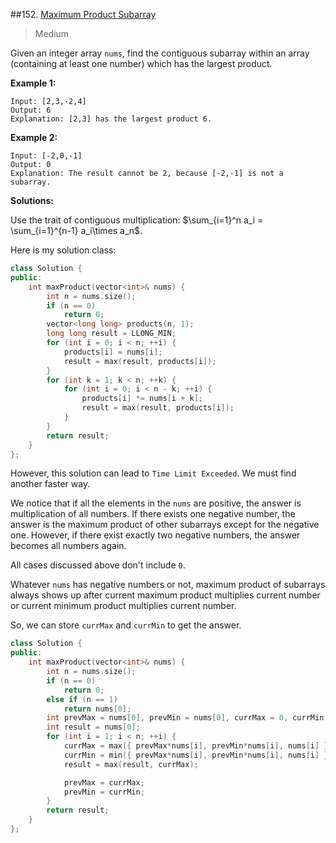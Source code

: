 ##152. [Maximum Product Subarray](https://leetcode.com/problems/maximum-product-subarray/) 

> Medium

Given an integer array `nums`, find the contiguous subarray within an array (containing at least one number) which has the largest product.

**Example 1:**

```
Input: [2,3,-2,4]
Output: 6
Explanation: [2,3] has the largest product 6.
```

**Example 2:**

```
Input: [-2,0,-1]
Output: 0
Explanation: The result cannot be 2, because [-2,-1] is not a subarray.
```



**Solutions:**

Use the trait of contiguous multiplication: $\sum_{i=1}^n a_i = \sum_{i=1}^{n-1} a_i\times a_n$.

Here is my solution class:

```c++
class Solution {
public:
	int maxProduct(vector<int>& nums) {
		int n = nums.size();
		if (n == 0)
			return 0;
		vector<long long> products(n, 1);
		long long result = LLONG_MIN;
		for (int i = 0; i < n; ++i) {
			products[i] = nums[i];
			result = max(result, products[i]);
		}
		for (int k = 1; k < n; ++k) {
			for (int i = 0; i < n - k; ++i) {
				products[i] *= nums[i + k];
				result = max(result, products[i]);
			}
		}
		return result;
	}
};
```

However, this solution can lead to `Time Limit Exceeded`. We must find another faster way.

We notice that if all the elements in the `nums` are positive, the answer is multiplication of all numbers. If there exists one negative number, the answer is the maximum product of other subarrays except for the negative one. However, if there exist exactly two negative numbers, the answer becomes all numbers again. 

All cases discussed above don't include `0`. 

Whatever `nums` has negative numbers or not, maximum product of subarrays always shows up after current maximum product multiplies current number or current minimum product multiplies current number.

So, we can store `currMax` and `currMin` to get the answer.

```c++
class Solution {
public:
	int maxProduct(vector<int>& nums) {
		int n = nums.size();
		if (n == 0)
			return 0;
		else if (n == 1)
			return nums[0];
		int prevMax = nums[0], prevMin = nums[0], currMax = 0, currMin = 0;
		int result = nums[0];
		for (int i = 1; i < n; ++i) {
			currMax = max({ prevMax*nums[i], prevMin*nums[i], nums[i] });
			currMin = min({ prevMax*nums[i], prevMin*nums[i], nums[i] });
			result = max(result, currMax);

			prevMax = currMax;
			prevMin = currMin;
		}
		return result;
	}
};
```

